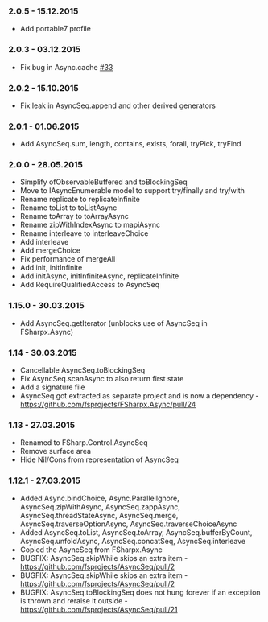 ### 2.0.5 - 15.12.2015
* Add portable7 profile

### 2.0.3 - 03.12.2015
* Fix bug in Async.cache [#33](https://github.com/fsprojects/FSharp.Control.AsyncSeq/issues/33)

### 2.0.2 - 15.10.2015
* Fix leak in AsyncSeq.append and other derived generators

### 2.0.1 - 01.06.2015
* Add AsyncSeq.sum, length, contains, exists, forall, tryPick, tryFind

### 2.0.0 - 28.05.2015
* Simplify ofObservableBuffered and toBlockingSeq
* Move to IAsyncEnumerable model to support try/finally and try/with
* Rename replicate to replicateInfinite
* Rename toList to toListAsync
* Rename toArray to toArrayAsync
* Rename zipWithIndexAsync to mapiAsync
* Rename interleave to interleaveChoice
* Add interleave 
* Add mergeChoice 
* Fix performance of mergeAll 
* Add init, initInfinite
* Add initAsync, initInfiniteAsync, replicateInfinite
* Add RequireQualifiedAccess to AsyncSeq

### 1.15.0 - 30.03.2015
* Add AsyncSeq.getIterator (unblocks use of AsyncSeq in FSharpx.Async)

### 1.14 - 30.03.2015
* Cancellable AsyncSeq.toBlockingSeq
* Fix AsyncSeq.scanAsync to also return first state
* Add a signature file
* AsyncSeq got extracted as separate project and is now a dependency - https://github.com/fsprojects/FSharpx.Async/pull/24 

### 1.13 - 27.03.2015
* Renamed to FSharp.Control.AsyncSeq
* Remove surface area
* Hide Nil/Cons from representation of AsyncSeq 

### 1.12.1 - 27.03.2015
* Added Async.bindChoice, Async.ParallelIgnore, AsyncSeq.zipWithAsync, AsyncSeq.zappAsync, AsyncSeq.threadStateAsync, AsyncSeq.merge, AsyncSeq.traverseOptionAsync, AsyncSeq.traverseChoiceAsync
* Added AsyncSeq.toList, AsyncSeq.toArray, AsyncSeq.bufferByCount, AsyncSeq.unfoldAsync, AsyncSeq.concatSeq, AsyncSeq.interleave
* Copied the AsyncSeq from FSharpx.Async
* BUGFIX: AsyncSeq.skipWhile skips an extra item - https://github.com/fsprojects/AsyncSeq/pull/2
* BUGFIX: AsyncSeq.skipWhile skips an extra item - https://github.com/fsprojects/AsyncSeq/pull/2
* BUGFIX: AsyncSeq.toBlockingSeq does not hung forever if an exception is thrown and reraise it outside - https://github.com/fsprojects/AsyncSeq/pull/21
